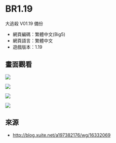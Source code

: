 # BR1.19
大逃殺 V01.19 備份

- 網頁編碼：繁體中文(Big5)
- 網頁語言：繁體中文
- 遊戲版本：1.19


## 畫面觀看 ##

![](http://i.imgur.com/c6xtZ9E.jpg)

![](http://i.imgur.com/O0ngY6I.jpg)

![](http://i.imgur.com/AL8nmf6.jpg)

![](http://i.imgur.com/OTaqDMD.jpg)

## 來源 ##
- http://blog.xuite.net/a197382176/wg/16332069
